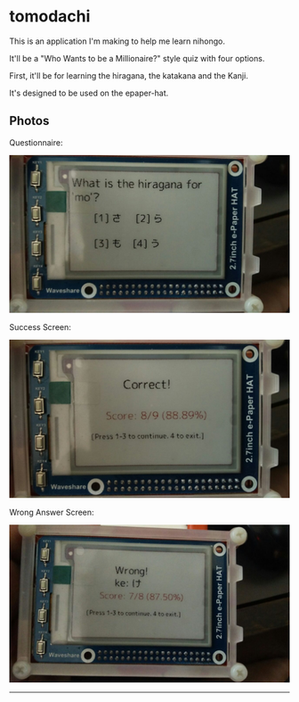 # tomodachi

This is an application I'm making to help me learn
nihongo.

It'll be a "Who Wants to be a Millionaire?" style quiz 
with four options.

First, it'll be for learning the hiragana, the katakana
and the Kanji.

It's designed to be used on the epaper-hat.


## Photos

Questionnaire:

![Photo 1](images/photo_01.jpeg)

Success Screen:

![Photo 2](images/photo_02.jpeg)

Wrong Answer Screen:

![Photo 3](images/photo_03.jpeg)

-----------------------

